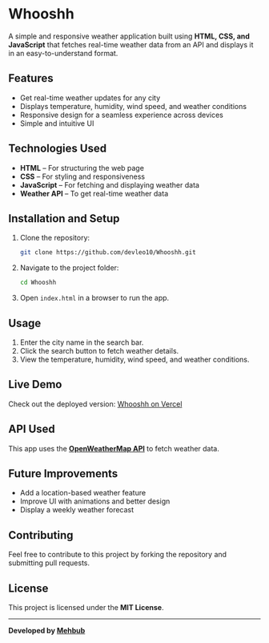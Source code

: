# Whooshh

A simple and responsive weather application built using **HTML, CSS, and JavaScript** that fetches real-time weather data from an API and displays it in an easy-to-understand format.

## Features

- Get real-time weather updates for any city
- Displays temperature, humidity, wind speed, and weather conditions
- Responsive design for a seamless experience across devices
- Simple and intuitive UI

## Technologies Used

- **HTML** – For structuring the web page
- **CSS** – For styling and responsiveness
- **JavaScript** – For fetching and displaying weather data
- **Weather API** – To get real-time weather data

## Installation and Setup

1. Clone the repository:
   ```bash
   git clone https://github.com/devleo10/Whooshh.git
   ```
2. Navigate to the project folder:
   ```bash
   cd Whooshh
   ```
3. Open `index.html` in a browser to run the app.

## Usage

1. Enter the city name in the search bar.
2. Click the search button to fetch weather details.
3. View the temperature, humidity, wind speed, and weather conditions.

## Live Demo

Check out the deployed version: [Whooshh on Vercel](https://weather-app-leoakash.vercel.app/)

## API Used

This app uses the **[OpenWeatherMap API](https://openweathermap.org/api)** to fetch weather data.

## Future Improvements

- Add a location-based weather feature
- Improve UI with animations and better design
- Display a weekly weather forecast

## Contributing

Feel free to contribute to this project by forking the repository and submitting pull requests.

## License

This project is licensed under the **MIT License**.

---

**Developed by [Mehbub](https://github.com/devleo10)**

